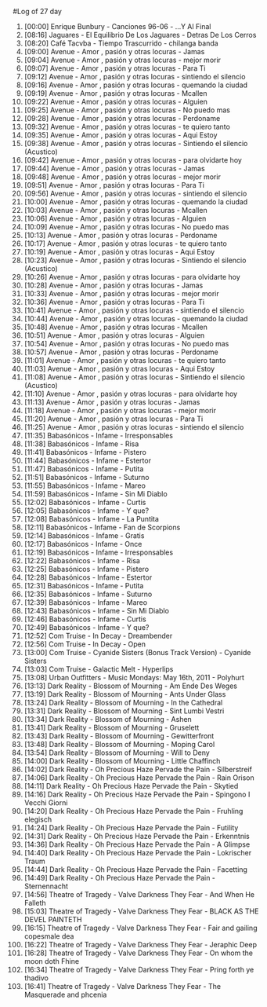 #Log of 27 day

1. [00:00] Enrique Bunbury - Canciones 96-06 - ...Y Al Final
1. [08:16] Jaguares - El Equilibrio De Los Jaguares - Detras De Los Cerros
1. [08:20] Café Tacvba - Tiempo Trascurrido - chilanga banda
1. [09:00] Avenue - Amor , pasión y otras locuras - Jamas
1. [09:04] Avenue - Amor , pasión y otras locuras - mejor morir
1. [09:07] Avenue - Amor , pasión y otras locuras - Para Ti
1. [09:12] Avenue - Amor , pasión y otras locuras - sintiendo el silencio
1. [09:16] Avenue - Amor , pasión y otras locuras - quemando la ciudad
1. [09:19] Avenue - Amor , pasión y otras locuras - Mcallen
1. [09:22] Avenue - Amor , pasión y otras locuras - Alguien
1. [09:25] Avenue - Amor , pasión y otras locuras - No puedo mas
1. [09:28] Avenue - Amor , pasión y otras locuras - Perdoname
1. [09:32] Avenue - Amor , pasión y otras locuras - te quiero tanto
1. [09:35] Avenue - Amor , pasión y otras locuras - Aqui Estoy
1. [09:38] Avenue - Amor , pasión y otras locuras - Sintiendo el silencio (Acustico)
1. [09:42] Avenue - Amor , pasión y otras locuras - para olvidarte hoy
1. [09:44] Avenue - Amor , pasión y otras locuras - Jamas
1. [09:48] Avenue - Amor , pasión y otras locuras - mejor morir
1. [09:51] Avenue - Amor , pasión y otras locuras - Para Ti
1. [09:56] Avenue - Amor , pasión y otras locuras - sintiendo el silencio
1. [10:00] Avenue - Amor , pasión y otras locuras - quemando la ciudad
1. [10:03] Avenue - Amor , pasión y otras locuras - Mcallen
1. [10:06] Avenue - Amor , pasión y otras locuras - Alguien
1. [10:09] Avenue - Amor , pasión y otras locuras - No puedo mas
1. [10:13] Avenue - Amor , pasión y otras locuras - Perdoname
1. [10:17] Avenue - Amor , pasión y otras locuras - te quiero tanto
1. [10:19] Avenue - Amor , pasión y otras locuras - Aqui Estoy
1. [10:23] Avenue - Amor , pasión y otras locuras - Sintiendo el silencio (Acustico)
1. [10:26] Avenue - Amor , pasión y otras locuras - para olvidarte hoy
1. [10:28] Avenue - Amor , pasión y otras locuras - Jamas
1. [10:33] Avenue - Amor , pasión y otras locuras - mejor morir
1. [10:36] Avenue - Amor , pasión y otras locuras - Para Ti
1. [10:41] Avenue - Amor , pasión y otras locuras - sintiendo el silencio
1. [10:44] Avenue - Amor , pasión y otras locuras - quemando la ciudad
1. [10:48] Avenue - Amor , pasión y otras locuras - Mcallen
1. [10:51] Avenue - Amor , pasión y otras locuras - Alguien
1. [10:54] Avenue - Amor , pasión y otras locuras - No puedo mas
1. [10:57] Avenue - Amor , pasión y otras locuras - Perdoname
1. [11:01] Avenue - Amor , pasión y otras locuras - te quiero tanto
1. [11:03] Avenue - Amor , pasión y otras locuras - Aqui Estoy
1. [11:08] Avenue - Amor , pasión y otras locuras - Sintiendo el silencio (Acustico)
1. [11:10] Avenue - Amor , pasión y otras locuras - para olvidarte hoy
1. [11:13] Avenue - Amor , pasión y otras locuras - Jamas
1. [11:18] Avenue - Amor , pasión y otras locuras - mejor morir
1. [11:20] Avenue - Amor , pasión y otras locuras - Para Ti
1. [11:25] Avenue - Amor , pasión y otras locuras - sintiendo el silencio
1. [11:35] Babasónicos - Infame - Irresponsables
1. [11:38] Babasónicos - Infame - Risa
1. [11:41] Babasónicos - Infame - Pistero
1. [11:44] Babasónicos - Infame - Estertor
1. [11:47] Babasónicos - Infame - Putita
1. [11:51] Babasónicos - Infame - Suturno
1. [11:55] Babasónicos - Infame - Mareo
1. [11:59] Babasónicos - Infame - Sin Mi Diablo
1. [12:02] Babasónicos - Infame - Curtis
1. [12:05] Babasónicos - Infame - Y que?
1. [12:08] Babasónicos - Infame - La Puntita
1. [12:11] Babasónicos - Infame - Fan de Scorpions
1. [12:14] Babasónicos - Infame - Gratis
1. [12:17] Babasónicos - Infame - Once
1. [12:19] Babasónicos - Infame - Irresponsables
1. [12:22] Babasónicos - Infame - Risa
1. [12:25] Babasónicos - Infame - Pistero
1. [12:28] Babasónicos - Infame - Estertor
1. [12:31] Babasónicos - Infame - Putita
1. [12:35] Babasónicos - Infame - Suturno
1. [12:39] Babasónicos - Infame - Mareo
1. [12:43] Babasónicos - Infame - Sin Mi Diablo
1. [12:46] Babasónicos - Infame - Curtis
1. [12:49] Babasónicos - Infame - Y que?
1. [12:52] Com Truise - In Decay - Dreambender
1. [12:56] Com Truise - In Decay - Open
1. [13:00] Com Truise - Cyanide Sisters (Bonus Track Version) - Cyanide Sisters
1. [13:03] Com Truise - Galactic Melt - Hyperlips
1. [13:08] Urban Outfitters - Music Mondays: May 16th, 2011 - Polyhurt
1. [13:13] Dark Reality - Blossom of Mourning - Am Ende Des Weges
1. [13:19] Dark Reality - Blossom of Mourning - Ants Under Glass
1. [13:24] Dark Reality - Blossom of Mourning - In the Cathedral
1. [13:31] Dark Reality - Blossom of Mourning - Sint Lumbi Vestri
1. [13:34] Dark Reality - Blossom of Mourning - Ashen
1. [13:41] Dark Reality - Blossom of Mourning - Gruselett
1. [13:43] Dark Reality - Blossom of Mourning - Gewitterfront
1. [13:48] Dark Reality - Blossom of Mourning - Moping Carol
1. [13:54] Dark Reality - Blossom of Mourning - Will to Deny
1. [14:00] Dark Reality - Blossom of Mourning - Little Chaffinch
1. [14:02] Dark Reality - Oh Precious Haze Pervade the Pain - Silberstreif
1. [14:06] Dark Reality - Oh Precious Haze Pervade the Pain - Rain Orison
1. [14:11] Dark Reality - Oh Precious Haze Pervade the Pain - Skytied
1. [14:16] Dark Reality - Oh Precious Haze Pervade the Pain - Spingono I Vecchi Giorni
1. [14:20] Dark Reality - Oh Precious Haze Pervade the Pain - Fruhling elegisch
1. [14:24] Dark Reality - Oh Precious Haze Pervade the Pain - Futility
1. [14:31] Dark Reality - Oh Precious Haze Pervade the Pain - Erkenntnis
1. [14:36] Dark Reality - Oh Precious Haze Pervade the Pain - A Glimpse
1. [14:40] Dark Reality - Oh Precious Haze Pervade the Pain - Lokrischer Traum
1. [14:44] Dark Reality - Oh Precious Haze Pervade the Pain - Facetting
1. [14:49] Dark Reality - Oh Precious Haze Pervade the Pain - Sternennacht
1. [14:56] Theatre of Tragedy - Valve Darkness They Fear - And When He Falleth
1. [15:03] Theatre of Tragedy - Valve Darkness They Fear - BLACK AS THE DEVEL PAINTETH
1. [16:15] Theatre of Tragedy - Valve Darkness They Fear - Fair and gailing copesmale dea
1. [16:22] Theatre of Tragedy - Valve Darkness They Fear - Jeraphic Deep
1. [16:28] Theatre of Tragedy - Valve Darkness They Fear - On whom the moon doth Fhine
1. [16:34] Theatre of Tragedy - Valve Darkness They Fear - Pring forth ye thadivo
1. [16:41] Theatre of Tragedy - Valve Darkness They Fear - The Masquerade and phcenia
